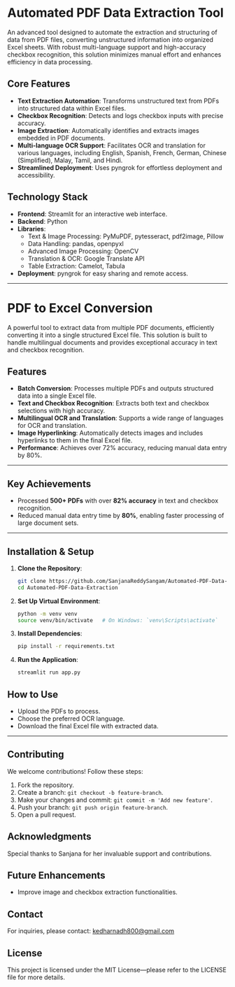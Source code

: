 # Automated PDF Data Extraction Tool

An advanced tool designed to automate the extraction and structuring of data from PDF files, converting unstructured information into organized Excel sheets. With robust multi-language support and high-accuracy checkbox recognition, this solution minimizes manual effort and enhances efficiency in data processing.

## Core Features
- **Text Extraction Automation**: Transforms unstructured text from PDFs into structured data within Excel files.
- **Checkbox Recognition**: Detects and logs checkbox inputs with precise accuracy.
- **Image Extraction**: Automatically identifies and extracts images embedded in PDF documents.
- **Multi-language OCR Support**: Facilitates OCR and translation for various languages, including English, Spanish, French, German, Chinese (Simplified), Malay, Tamil, and Hindi.
- **Streamlined Deployment**: Uses pyngrok for effortless deployment and accessibility.

## Technology Stack
- **Frontend**: Streamlit for an interactive web interface.
- **Backend**: Python
- **Libraries**: 
  - Text & Image Processing: PyMuPDF, pytesseract, pdf2image, Pillow
  - Data Handling: pandas, openpyxl
  - Advanced Image Processing: OpenCV
  - Translation & OCR: Google Translate API
  - Table Extraction: Camelot, Tabula
- **Deployment**: pyngrok for easy sharing and remote access.

---

# PDF to Excel Conversion

A powerful tool to extract data from multiple PDF documents, efficiently converting it into a single structured Excel file. This solution is built to handle multilingual documents and provides exceptional accuracy in text and checkbox recognition.

## Features
- **Batch Conversion**: Processes multiple PDFs and outputs structured data into a single Excel file.
- **Text and Checkbox Recognition**: Extracts both text and checkbox selections with high accuracy.
- **Multilingual OCR and Translation**: Supports a wide range of languages for OCR and translation.
- **Image Hyperlinking**: Automatically detects images and includes hyperlinks to them in the final Excel file.
- **Performance**: Achieves over 72% accuracy, reducing manual data entry by 80%.

---

## Key Achievements
- Processed **500+ PDFs** with over **82% accuracy** in text and checkbox recognition.
- Reduced manual data entry time by **80%**, enabling faster processing of large document sets.

---

## Installation & Setup
1. **Clone the Repository**:
   ```bash
   git clone https://github.com/SanjanaReddySangam/Automated-PDF-Data-Extraction.git
   cd Automated-PDF-Data-Extraction
   ```

2. **Set Up Virtual Environment**:
   ```bash
   python -m venv venv
   source venv/bin/activate   # On Windows: `venv\Scripts\activate`
   ```

3. **Install Dependencies**:
   ```bash
   pip install -r requirements.txt
   ```

4. **Run the Application**:
   ```bash
   streamlit run app.py
   ```

## How to Use
- Upload the PDFs to process.
- Choose the preferred OCR language.
- Download the final Excel file with extracted data.

---

## Contributing
We welcome contributions! Follow these steps:
1. Fork the repository.
2. Create a branch: `git checkout -b feature-branch`.
3. Make your changes and commit: `git commit -m 'Add new feature'`.
4. Push your branch: `git push origin feature-branch`.
5. Open a pull request.

## Acknowledgments
Special thanks to Sanjana for her invaluable support and contributions.

## Future Enhancements
- Improve image and checkbox extraction functionalities.

## Contact
For inquiries, please contact: kedharnadh800@gmail.com

## License
This project is licensed under the MIT License—please refer to the LICENSE file for more details.
